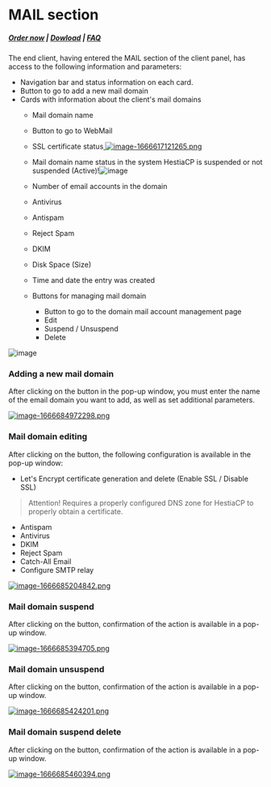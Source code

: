 # MAIL section

#####  [Order now](https://puqcloud.com/index.php?rp=/store/whmcs-module-hestiacp) | [Dowload](https://download.puqcloud.com/WHMCS/servers/PUQ_WHMCS-HestiaCP/) | [FAQ](https://faq.puqcloud.com/)

The end client, having entered the MAIL section of the client panel, has access to the following information and parameters:

- Navigation bar and status information on each card.
- Button to go to add a new mail domain
- Cards with information about the client's mail domains 
    - Mail domain name
    - Button to go to WebMail
    - SSL certificate status[ ![image-1666617121265.png](https://doc.puq.info/uploads/images/gallery/2022-10/scaled-1680-/image-1666617121265.png)](https://doc.puq.info/uploads/images/gallery/2022-10/image-1666617121265.png)
    - Mail domain name status in the system HestiaCP is suspended or not suspended (Active)!![image](https://user-images.githubusercontent.com/81689153/223438956-940c975c-fc90-48b2-aca0-65cfb4be4023.png)
    - Number of email accounts in the domain
    - Antivirus
    - Antispam
    - Reject Spam
    - DKIM
    - Disk Space (Size)
    - Time and date the entry was created
    - Buttons for managing mail domain  
        
        - Button to go to the domain mail account management page
        - Edit
        - Suspend / Unsuspend
        - Delete

![image](https://user-images.githubusercontent.com/81689153/231400666-33aa864b-019e-4940-b243-d42f677f4f76.png)

### Adding a new mail domain

After clicking on the button in the pop-up window, you must enter the name of the email domain you want to add, as well as set additional parameters.

[![image-1666684972298.png](https://doc.puq.info/uploads/images/gallery/2022-10/scaled-1680-/image-1666684972298.png)](https://doc.puq.info/uploads/images/gallery/2022-10/image-1666684972298.png)

### Mail domain editing

After clicking on the button, the following configuration is available in the pop-up window:

- Let's Encrypt certificate generation and delete (Enable SSL / Disable SSL)  
>Attention! Requires a properly configured DNS zone for HestiaCP to properly obtain a certificate.
- Antispam
- Antivirus
- DKIM
- Reject Spam
- Catch-All Email
- Configure SMTP relay

[![image-1666685204842.png](https://doc.puq.info/uploads/images/gallery/2022-10/scaled-1680-/image-1666685204842.png)](https://doc.puq.info/uploads/images/gallery/2022-10/image-1666685204842.png)

### Mail domain suspend

After clicking on the button, confirmation of the action is available in a pop-up window.

[![image-1666685394705.png](https://doc.puq.info/uploads/images/gallery/2022-10/scaled-1680-/image-1666685394705.png)](https://doc.puq.info/uploads/images/gallery/2022-10/image-1666685394705.png)

### Mail domain unsuspend 

After clicking on the button, confirmation of the action is available in a pop-up window.

[![image-1666685424201.png](https://doc.puq.info/uploads/images/gallery/2022-10/scaled-1680-/image-1666685424201.png)](https://doc.puq.info/uploads/images/gallery/2022-10/image-1666685424201.png)

### Mail domain suspend delete

After clicking on the button, confirmation of the action is available in a pop-up window.

[![image-1666685460394.png](https://doc.puq.info/uploads/images/gallery/2022-10/scaled-1680-/image-1666685460394.png)](https://doc.puq.info/uploads/images/gallery/2022-10/image-1666685460394.png)
